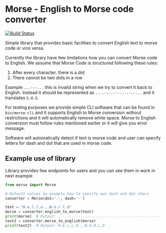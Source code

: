 # Morse - English to Morse code converter
[![Build Status](https://travis-ci.org/JKorhonen/morse-coder.svg?branch=master)](https://travis-ci.org/JKorhonen/morse-coder)


Simple library that provides basic facilities to convert English text to morse code or vice versa.

Currently the library have few limitations how you can convert Morse code to English. We assume that Morse Code is 
structured following these rules:
1. After every character, there is a dot
2. There cannot be two dots in a row

Example `...---...` this is invalid string when we try to convert it back to English. Instead it should be represented
as `....-.-.----.-.-.-...` and it translates `S.O.S`.

For testing purposes we provide simple CLI software that can be found in `bin/morse-cli` and it supports English to 
Morse conversion without restrictions and it will automatically remove white space. Morse to English conversion must
follow rules mentioned earlier or it will give you error message.

Software will automatically detect if text is morse code and user can specify letters for dash and dot that are used
in morse code.

## Example use of library
Library provides few endpoints for users and you can see them in work in next example
```python
from morse import Morse

# Default values as example how to specify own dash and dot chars
converter = Morse(dot='.', dash='-')

text = "H.e.l.l.o.,.W.o.r.l.d"
morse = converter.english_to_morse(text)
print(morse)  # Output: ..-.-.-..-.-.-.-...-.-.-.-...-.-.----.-.-.---..--.-.-.-.--.-.-.----.-.-.-.-..-.-.-.-...-.-.--..
text2 = converter.morse_to_english(morse)
print(text2)  # Output: H.E.L.L.O.,.W.O.R.L.D

```
